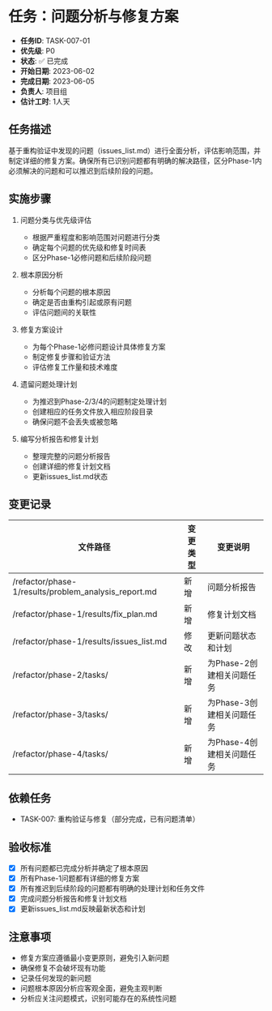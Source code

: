 # 任务：问题分析与修复方案

- **任务ID**: TASK-007-01
- **优先级**: P0
- **状态**: ✅ 已完成
- **开始日期**: 2023-06-02
- **完成日期**: 2023-06-05
- **负责人**: 项目组
- **估计工时**: 1人天

## 任务描述

基于重构验证中发现的问题（issues_list.md）进行全面分析，评估影响范围，并制定详细的修复方案。确保所有已识别问题都有明确的解决路径，区分Phase-1内必须解决的问题和可以推迟到后续阶段的问题。

## 实施步骤

1. 问题分类与优先级评估
   - 根据严重程度和影响范围对问题进行分类
   - 确定每个问题的优先级和修复时间表
   - 区分Phase-1必修问题和后续阶段问题

2. 根本原因分析
   - 分析每个问题的根本原因
   - 确定是否由重构引起或原有问题
   - 评估问题间的关联性

3. 修复方案设计
   - 为每个Phase-1必修问题设计具体修复方案
   - 制定修复步骤和验证方法
   - 评估修复工作量和技术难度

4. 遗留问题处理计划
   - 为推迟到Phase-2/3/4的问题制定处理计划
   - 创建相应的任务文件放入相应阶段目录
   - 确保问题不会丢失或被忽略

5. 编写分析报告和修复计划
   - 整理完整的问题分析报告
   - 创建详细的修复计划文档
   - 更新issues_list.md状态

## 变更记录

| 文件路径 | 变更类型 | 变更说明 |
|---------|---------|---------|
| /refactor/phase-1/results/problem_analysis_report.md | 新增 | 问题分析报告 |
| /refactor/phase-1/results/fix_plan.md | 新增 | 修复计划文档 |
| /refactor/phase-1/results/issues_list.md | 修改 | 更新问题状态和计划 |
| /refactor/phase-2/tasks/ | 新增 | 为Phase-2创建相关问题任务 |
| /refactor/phase-3/tasks/ | 新增 | 为Phase-3创建相关问题任务 |
| /refactor/phase-4/tasks/ | 新增 | 为Phase-4创建相关问题任务 |

## 依赖任务

- TASK-007: 重构验证与修复（部分完成，已有问题清单）

## 验收标准

- [x] 所有问题都已完成分析并确定了根本原因
- [x] 所有Phase-1问题都有详细的修复方案
- [x] 所有推迟到后续阶段的问题都有明确的处理计划和任务文件
- [x] 完成问题分析报告和修复计划文档
- [x] 更新issues_list.md反映最新状态和计划

## 注意事项

- 修复方案应遵循最小变更原则，避免引入新问题
- 确保修复不会破坏现有功能
- 记录任何发现的新问题
- 问题根本原因分析应客观全面，避免主观判断
- 分析应关注问题模式，识别可能存在的系统性问题 